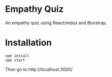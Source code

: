 Empathy Quiz
============

An empathy quiz using React/redux and Boostrap.

# Installation

```
npm install
npm start
```

Then go to http://localhost:3000/
